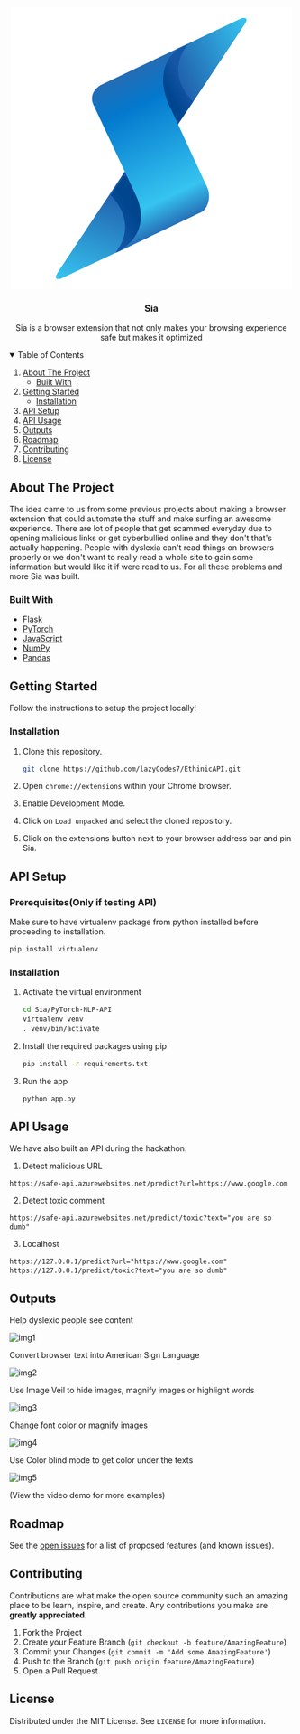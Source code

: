 

<p align="center">

  <img align = "center" src="/icon.png">
  <h3 align="center">Sia</h3>

  <p align="center">
    Sia is a browser extension that not only makes your browsing experience safe but makes it optimized
</p>



<!-- TABLE OF CONTENTS -->
<details open="open">
  <summary>Table of Contents</summary>
  <ol>
    <li>
      <a href="#about-the-project">About The Project</a>
      <ul>
        <li><a href="#built-with">Built With</a></li>
      </ul>
    </li>
    <li>
      <a href="#getting-started">Getting Started</a>
      <ul>
        <li><a href="#installation">Installation</a></li>
      </ul>
    </li>
    <li><a href="#api-setup">API Setup</a></li>
    <li><a href="#api-usage">API Usage</a></li>
    <li><a href="#outputs">Outputs</a></li>
    <li><a href="#roadmap">Roadmap</a></li>
    <li><a href="#contributing">Contributing</a></li>
    <li><a href="#license">License</a></li>
  </ol>
</details>



<!-- ABOUT THE PROJECT -->
## About The Project
The idea came to us from some previous projects about making a browser extension that could automate the stuff and make surfing an awesome experience. There are lot of people that get scammed everyday due to opening malicious links or get cyberbullied online and they don't that's actually happening. People with dyslexia can't read things on browsers properly or we don't want to really read a whole site to gain some information but would like it if were read to us. For all these problems and more Sia was built.

### Built With

* [Flask](https://flask.palletsprojects.com/en/2.0.x/)
* [PyTorch](https://pytorch.org/)
* [JavaScript]()
* [NumPy]()
* [Pandas]()




<!-- GETTING STARTED -->
## Getting Started

Follow the instructions to setup the project locally!



### Installation

1. Clone this repository.
   ```sh
   git clone https://github.com/lazyCodes7/EthinicAPI.git
   ```

2. Open `chrome://extensions` within your Chrome browser.

3. Enable Development Mode.

4. Click on `Load unpacked` and select the cloned repository.

5. Click on the extensions button next to your browser address bar and pin Sia.

## API Setup

### Prerequisites(Only if testing API)

Make sure to have virtualenv package from python installed before proceeding to installation.
  ```sh
  pip install virtualenv
  ```

### Installation

1. Activate the virtual environment
   ```sh
   cd Sia/PyTorch-NLP-API
   virtualenv venv
   . venv/bin/activate
   ```
2. Install the required packages using pip
   ```sh
   pip install -r requirements.txt
   ```
3. Run the app
   ```sh
   python app.py
   ```

## API Usage
We have also built an API during the hackathon.
1. Detect malicious URL
```
https://safe-api.azurewebsites.net/predict?url=https://www.google.com
```
2. Detect toxic comment
```
https://safe-api.azurewebsites.net/predict/toxic?text="you are so dumb"
```
3. Localhost
```
https://127.0.0.1/predict?url="https://www.google.com"
https://127.0.0.1/predict/toxic?text="you are so dumb"
```

## Outputs
Help dyslexic people see content

![img1](https://user-images.githubusercontent.com/53506835/128630908-3af84ccf-fd16-40a0-bad0-d3ce57598500.gif)

Convert browser text into American Sign Language

![img2](https://user-images.githubusercontent.com/53506835/128631080-ed251da5-9cf7-4f28-8097-2e080369152d.gif)

Use Image Veil to hide images, magnify images or highlight words

![img3](https://user-images.githubusercontent.com/53506835/128631137-5a01ec4d-635d-44a3-8cea-f65d4d616621.gif)

Change font color or magnify images

![img4](https://user-images.githubusercontent.com/53506835/128631246-87452d5e-7d0f-4c50-8f11-4e0570d3ca7d.gif)

Use Color blind mode to get color under the texts

![img5](https://user-images.githubusercontent.com/53506835/128631327-059de0fd-b78c-437a-afbe-239b7abc61e2.gif)


(View the video demo for more examples)

<!-- ROADMAP -->
## Roadmap

See the [open issues](https://github.com/arungovindm2001/Sia/issues) for a list of proposed features (and known issues).



<!-- CONTRIBUTING -->
## Contributing

Contributions are what make the open source community such an amazing place to be learn, inspire, and create. Any contributions you make are **greatly appreciated**.

1. Fork the Project
2. Create your Feature Branch (`git checkout -b feature/AmazingFeature`)
3. Commit your Changes (`git commit -m 'Add some AmazingFeature'`)
4. Push to the Branch (`git push origin feature/AmazingFeature`)
5. Open a Pull Request



<!-- LICENSE -->
## License

Distributed under the MIT License. See `LICENSE` for more information.


